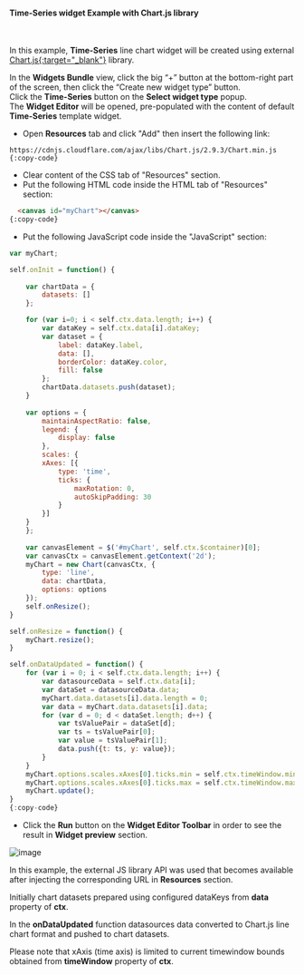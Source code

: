 #### Time-Series widget Example with Chart.js library

<div class="divider"></div>
<br/>

In this example, **Time-Series** line chart widget will be created using external [Chart.js{:target="_blank"}](https://www.chartjs.org/) library.

In the **Widgets Bundle** view, click the big “+” button at the bottom-right part of the screen, then click the “Create new widget type” button.<br>
Click the **Time-Series** button on the **Select widget type** popup.<br>
The **Widget Editor** will be opened, pre-populated with the content of default **Time-Series** template widget.

 - Open **Resources** tab and click "Add" then insert the following link:

```  
https://cdnjs.cloudflare.com/ajax/libs/Chart.js/2.9.3/Chart.min.js
{:copy-code}
```

 - Clear content of the CSS tab of "Resources" section.
 - Put the following HTML code inside the HTML tab of "Resources" section:

```html
  <canvas id="myChart"></canvas>
{:copy-code}
```

 - Put the following JavaScript code inside the "JavaScript" section:

```javascript
var myChart;

self.onInit = function() {
    
    var chartData = {
        datasets: []
    };

    for (var i=0; i < self.ctx.data.length; i++) {
        var dataKey = self.ctx.data[i].dataKey;
        var dataset = {
            label: dataKey.label,
            data: [],
            borderColor: dataKey.color,
            fill: false
        };
        chartData.datasets.push(dataset);
    }
    
    var options = {
        maintainAspectRatio: false,
        legend: {
            display: false
        },
        scales: {
        xAxes: [{
            type: 'time',
            ticks: {
                maxRotation: 0,
                autoSkipPadding: 30
            }
        }]
    }
    };
    
    var canvasElement = $('#myChart', self.ctx.$container)[0];
    var canvasCtx = canvasElement.getContext('2d');
    myChart = new Chart(canvasCtx, {
        type: 'line',
        data: chartData,
        options: options
    });
    self.onResize();
}

self.onResize = function() {
    myChart.resize();
}

self.onDataUpdated = function() {
    for (var i = 0; i < self.ctx.data.length; i++) {
        var datasourceData = self.ctx.data[i];
        var dataSet = datasourceData.data;
        myChart.data.datasets[i].data.length = 0;
        var data = myChart.data.datasets[i].data;
        for (var d = 0; d < dataSet.length; d++) {
            var tsValuePair = dataSet[d];
            var ts = tsValuePair[0];
            var value = tsValuePair[1];
            data.push({t: ts, y: value});
        }
    }
    myChart.options.scales.xAxes[0].ticks.min = self.ctx.timeWindow.minTime;
    myChart.options.scales.xAxes[0].ticks.max = self.ctx.timeWindow.maxTime;
    myChart.update();
}
{:copy-code}
```

 - Click the **Run** button on the **Widget Editor Toolbar** in order to see the result in **Widget preview** section.

![image](${helpBaseUrl}/help/images/widget/editor/examples/external-js-timeseries-widget-sample.png)

In this example, the external JS library API was used that becomes available after injecting the corresponding URL in **Resources** section.

Initially chart datasets prepared using configured dataKeys from **data** property of **ctx**.

In the **onDataUpdated** function datasources data converted to Chart.js line chart format and pushed to chart datasets.

Please note that xAxis (time axis) is limited to current timewindow bounds obtained from **timeWindow** property of **ctx**.  

<br/>
<br/>
